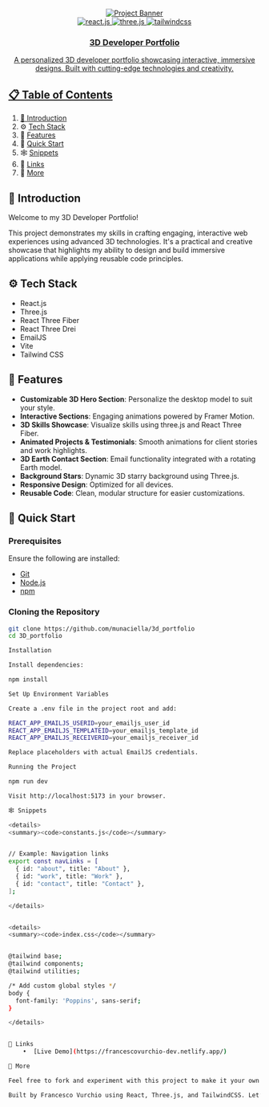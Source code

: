 <div align="center">
  <br />
  <a href="https://francescovurchio-dev.netlify.app/" target="_blank">
    <img src="https://github.com/adrianhajdin/project_3D_developer_portfolio/assets/151519281/4722160a-8e61-403f-a905-728feae1f7e6" alt="Project Banner">
  <br />

  <div>
    <img src="https://img.shields.io/badge/-React_JS-black?style=for-the-badge&logoColor=white&logo=react&color=61DAFB" alt="react.js" />
    <img src="https://img.shields.io/badge/-Three_JS-black?style=for-the-badge&logoColor=white&logo=threedotjs&color=000000" alt="three.js" />
    <img src="https://img.shields.io/badge/-Tailwind_CSS-black?style=for-the-badge&logoColor=white&logo=tailwindcss&color=06B6D4" alt="tailwindcss" />
  </div>

  <h3 align="center">3D Developer Portfolio</h3>

  <div align="center">
    A personalized 3D developer portfolio showcasing interactive, immersive designs. Built with cutting-edge technologies and creativity.
  </div>
</div>

## 📋 Table of Contents

1. 🤖 [Introduction](#introduction)
2. ⚙️ [Tech Stack](#tech-stack)
3. 🔋 [Features](#features)
4. 🤸 [Quick Start](#quick-start)
5. 🕸️ [Snippets](#snippets)
6. 🔗 [Links](#links)
7. 🚀 [More](#more)

## 🤖 Introduction

Welcome to my 3D Developer Portfolio! 

This project demonstrates my skills in crafting engaging, interactive web experiences using advanced 3D technologies. It's a practical and creative showcase that highlights my ability to design and build immersive applications while applying reusable code principles. 

## ⚙️ Tech Stack

- React.js
- Three.js
- React Three Fiber
- React Three Drei
- EmailJS
- Vite
- Tailwind CSS

## 🔋 Features

- **Customizable 3D Hero Section**: Personalize the desktop model to suit your style.
- **Interactive Sections**: Engaging animations powered by Framer Motion.
- **3D Skills Showcase**: Visualize skills using three.js and React Three Fiber.
- **Animated Projects & Testimonials**: Smooth animations for client stories and work highlights.
- **3D Earth Contact Section**: Email functionality integrated with a rotating Earth model.
- **Background Stars**: Dynamic 3D starry background using Three.js.
- **Responsive Design**: Optimized for all devices.
- **Reusable Code**: Clean, modular structure for easier customizations.

## 🤸 Quick Start

### Prerequisites

Ensure the following are installed:

- [Git](https://git-scm.com/)
- [Node.js](https://nodejs.org/en)
- [npm](https://www.npmjs.com/)

### Cloning the Repository

```bash
git clone https://github.com/munaciella/3d_portfolio
cd 3D_portfolio

Installation

Install dependencies:

npm install

Set Up Environment Variables

Create a .env file in the project root and add:

REACT_APP_EMAILJS_USERID=your_emailjs_user_id
REACT_APP_EMAILJS_TEMPLATEID=your_emailjs_template_id
REACT_APP_EMAILJS_RECEIVERID=your_emailjs_receiver_id

Replace placeholders with actual EmailJS credentials.

Running the Project

npm run dev

Visit http://localhost:5173 in your browser.

🕸️ Snippets

<details>
<summary><code>constants.js</code></summary>


// Example: Navigation links
export const navLinks = [
  { id: "about", title: "About" },
  { id: "work", title: "Work" },
  { id: "contact", title: "Contact" },
];

</details>


<details>
<summary><code>index.css</code></summary>


@tailwind base;
@tailwind components;
@tailwind utilities;

/* Add custom global styles */
body {
  font-family: 'Poppins', sans-serif;
}

</details>


🔗 Links
	•  [Live Demo](https://francescovurchio-dev.netlify.app/)

🚀 More

Feel free to fork and experiment with this project to make it your own!

Built by Francesco Vurchio using React, Three.js, and TailwindCSS. Let’s connect on [LinkedIn](https://www.linkedin.com/in/francesco-vurchio/) target="_blank">
